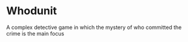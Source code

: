 # Whodunit
A complex detective game in which the mystery of who committed the crime is the main focus  
